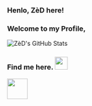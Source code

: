 ### <b>Henlo, ZèD here!</b>
### Welcome to my Profile,

![ZèD's GitHub Stats](https://github-readme-stats.vercel.app/api?username=IMZihad21&show_icons=true&count_private=true&title_color=333&icon_color=333&hide=["issues"])

### Find me here. <img src="https://media.giphy.com/media/WUlplcMpOCEmTGBtBW/giphy.gif" width="30">

<a href="https://t.me/IMZihad21">
  <img align="left"| Telegram" width="48px" src="https://github.com/IMZihad21/IMZihad21/blob/master/TG_icon.svg"/>
</a>

<p align="left"> </p>
